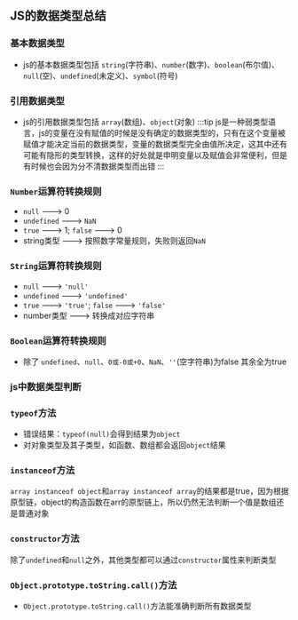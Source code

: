 ## JS的数据类型总结
### 基本数据类型
- js的基本数据类型包括 `string`(字符串)、`number`(数字)、`boolean`(布尔值)、`null`(空)、`undefined`(未定义)、`symbol`(符号)
### 引用数据类型
- js的引用数据类型包括 `array`(数组)、`object`(对象)
:::tip
js是一种弱类型语言，js的变量在没有赋值的时候是没有确定的数据类型的，只有在这个变量被赋值才能决定当前的数据类型，变量的数据类型完全由值所决定，这其中还有可能有隐形的类型转换，这样的好处就是申明变量以及赋值会非常便利，但是有时候也会因为分不清数据类型而出错
:::
### `Number`运算符转换规则
- `null` ---> 0
- `undefined` ---> `NaN`
- `true` ---> 1;  `false` ---> 0
- string类型 ---> 按照数字常量规则，失败则返回`NaN`
### `String`运算符转换规则
- `null` ---> `'null'`
- `undefined` ---> `'undefined'`
- `true` ---> `'true'`;  `false` ---> `'false'`
- number类型 ---> 转换成对应字符串
### `Boolean`运算符转换规则
- 除了 `undefined`、`null`、`0或-0或+0`、`NaN`、`''`(空字符串)为false   其余全为true
### js中数据类型判断
### `typeof`方法
- 错误结果：`typeof(null)`会得到结果为`object`<br>
- 对对象类型及其子类型，如函数、数组都会返回`object`结果
### `instanceof`方法
`array instanceof object`和`array instanceof array`的结果都是true，因为根据原型链，object的构造函数在arr的原型链上，所以仍然无法判断一个值是数组还是普通对象
### `constructor`方法
除了`undefined`和`null`之外，其他类型都可以通过`constructor`属性来判断类型
### `Object.prototype.toString.call()`方法
- `Object.prototype.toString.call()`方法能准确判断所有数据类型